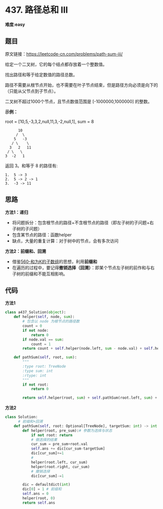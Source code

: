 # 437. 路径总和 III
**难度:easy**
## 题目
原文链接：https://leetcode-cn.com/problems/path-sum-iii/

给定一个二叉树，它的每个结点都存放着一个整数值。

找出路径和等于给定数值的路径总数。

路径不需要从根节点开始，也不需要在叶子节点结束，但是路径方向必须是向下的（只能从父节点到子节点）。

二叉树不超过1000个节点，且节点数值范围是 [-1000000,1000000] 的整数。

**示例：**

root = [10,5,-3,3,2,null,11,3,-2,null,1], sum = 8
```
      10
     /  \
    5   -3
   / \    \
  3   2   11
 / \   \
3  -2   1
```
返回 3。和等于 8 的路径有:
```
1.  5 -> 3
2.  5 -> 2 -> 1
3.  -3 -> 11
```
## 思路
**方法1：递归**
* 将问题拆分：包含根节点的路径+不含根节点的路径（即左子树的子问题+右子树的子问题）
* 包含某节点的路径：函数helper
* 缺点，大量的重复计算：对于树中的节点，会有多次访问

**方法2：前缀和、回溯**
* 借鉴[560-和为K的子数组](https://github.com/czzbb/leetcode-python/blob/master/code/0560-%E5%92%8C%E4%B8%BAK%E7%9A%84%E5%AD%90%E6%95%B0%E7%BB%84.md)的思想，利用**前缀和**
* 在遍历的过程中，要记得**撤销选择（回溯）**：即某个节点左子树的前作和与右子树的前缀和不能互相影响。

## 代码
**方法1**
```python
class a437_Solution(object):
    def helper(self, node, sum):
        # 包含以 node 为根节点的路径数
        count = 0
        if not node:
            return 0
        if node.val == sum:
            count = 1
        return count + self.helper(node.left, sum - node.val) + self.helper(node.right, sum - node.val)

    def pathSum(self, root, sum):
        """
        :type root: TreeNode
        :type sum: int
        :rtype: int
        """
        if not root:
            return 0

        return self.helper(root, sum) + self.pathSum(root.left, sum) + self.pathSum(root.right, sum)
```
**方法2**
```python
class Solution:
      # 前缀和+回溯
    def pathSum(self, root: Optional[TreeNode], targetSum: int) -> int:
        def helper(root, pre_sum):# 参数为选择与状态
            if not root: return
            # 做选择的结果 
            cur_sum = pre_sum+root.val
            self.ans += dic[cur_sum-targetSum]
            dic[cur_sum]+=1
            #
            helper(root.left, cur_sum)
            helper(root.right, cur_sum)
            # 撤销选择
            dic[cur_sum]-=1

        dic = defaultdict(int)
        dic[0] = 1 # 前缀和
        self.ans = 0
        helper(root, 0)
        return self.ans
```
